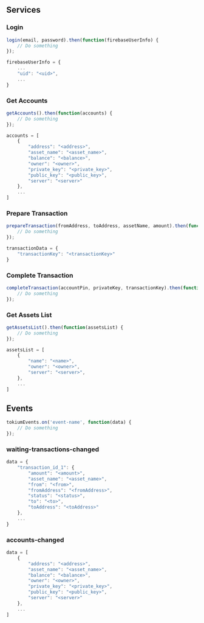 ## Services

### Login

```js
login(email, password).then(function(firebaseUserInfo) {
    // Do something
});
```

```js
firebaseUserInfo = {
    ...
    "uid": "<uid>",
    ...
}
```

### Get Accounts

```js
getAccounts().then(function(accounts) {
    // Do something
});
```

```js
accounts = [
    {
        "address": "<address>",
        "asset_name": "<asset_name>",
        "balance": "<balance>",
        "owner": "<owner>",
        "private_key": "<private_key>",
        "public_key": "<public_key>",
        "server": "<server>"
    },
    ...
]
```

### Prepare Transaction

```js
prepareTransaction(fromAddress, toAddress, assetName, amount).then(function(transactionData) {
    // Do something
});
```

```js
transactionData = {
    "transactionKey": "<transactionKey>"
}
```

### Complete Transaction

```js
completeTransaction(accountPin, privateKey, transactionKey).then(function() {
    // Do something
});
```

### Get Assets List

```js
getAssetsList().then(function(assetsList) {
    // Do something
});
```

```js
assetsList = [
    {
        "name": "<name>",
        "owner": "<owner>",
        "server": "<server>",
    },
    ...
]
```

## Events

```js
tokiumEvents.on('event-name', function(data) {
    // Do something
});
```

### waiting-transactions-changed

```js
data = {
    "transaction_id_1": {
        "amount": "<amount>",
        "asset_name": "<asset_name>",
        "from": "<from>",
        "fromAddress": "<fromAddress>",
        "status": "<status>",
        "to": "<to>",
        "toAddress": "<toAddress>"
    },
    ...
}
```

### accounts-changed

```js
data = [
    {
        "address": "<address>",
        "asset_name": "<asset_name>",
        "balance": "<balance>",
        "owner": "<owner>",
        "private_key": "<private_key>",
        "public_key": "<public_key>",
        "server": "<server>"
    },
    ...
]
```